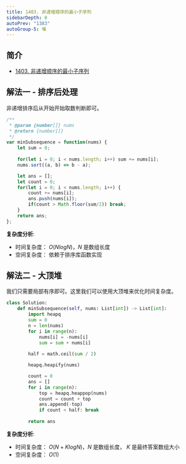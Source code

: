 ```yaml
---
title: 1403. 非递增顺序的最小子序列
sidebarDepth: 0
autoPrev: "1383"
autoGroup-5: 堆
---
```

 
## 简介
- [1403. 非递增顺序的最小子序列](https://leetcode-cn.com/problems/minimum-subsequence-in-non-increasing-order/)

## 解法一 - 排序后处理
非递增排序后从开始开始取数判断即可。

```javascript
/**
 * @param {number[]} nums
 * @return {number[]}
 */
var minSubsequence = function(nums) {
    let sum = 0;
    
    for(let i = 0; i < nums.length; i++) sum += nums[i];
    nums.sort((a, b) => b - a);

    let ans = [];
    let count = 0;
    for(let i = 0; i < nums.length; i++) {
        count += nums[i];
        ans.push(nums[i]);
        if(count > Math.floor(sum/2)) break;
    }
    return ans;
};
```

**复杂度分析**:
- 时间复杂度： $O(NlogN)$，$N$ 是数组长度
- 空间复杂度： 依赖于排序库函数实现

## 解法二 - 大顶堆
我们只需要局部有序即可。这里我们可以使用大顶堆来优化时间复杂度。

```python
class Solution:
    def minSubsequence(self, nums: List[int]) -> List[int]:
        import heapq
        sum = 0
        n = len(nums)
        for i in range(n):
            nums[i] = -nums[i]
            sum = sum + nums[i]
        
        half = math.ceil(sum / 2)

        heapq.heapify(nums)

        count = 0
        ans = []
        for i in range(n):
            top = heapq.heappop(nums)
            count = count + top
            ans.append(-top)
            if count < half: break
        
        return ans
```
**复杂度分析**:
- 时间复杂度： $O(N+KlogN)$，$N$ 是数组长度， $K$ 是最终答案数组大小
- 空间复杂度： $O(1)$